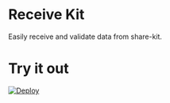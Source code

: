 # Receive Kit

Easily receive and validate data from share-kit.

# Try it out

[![Deploy](https://www.herokucdn.com/deploy/button.svg)](https://heroku.com/deploy?template=https://github.com/hellobloom/receive-kit)
